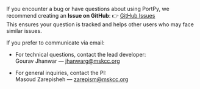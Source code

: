 If you encounter a bug or have questions about using PortPy, we recommend creating an **Issue on GitHub**: 👉 [GitHub Issues](https://github.com/PortPy-Project/PortPy/issues)  
This ensures your question is tracked and helps other users who may face similar issues.

If you prefer to communicate via email:

- For technical questions, contact the lead developer:  
   Gourav Jhanwar — [jhanwarg@mskcc.org](mailto:jhanwarg@mskcc.org)

- For general inquiries, contact the PI:  
   Masoud Zarepisheh — [zarepism@mskcc.org](mailto:zarepism@mskcc.org)
